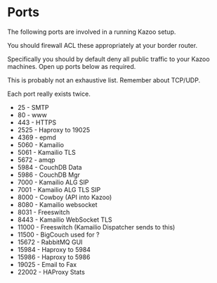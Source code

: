 # Ports

The following ports are involved in a running Kazoo setup.

You should firewall ACL these appropriately at your border router.

Specifically you should by default deny all public traffic to your Kazoo machines.  Open up ports below as required.

This is probably not an exhaustive list.  Remember about TCP/UDP.

Each port really exists twice.

* 25 - SMTP
* 80 - www
* 443 - HTTPS
* 2525 - Haproxy to 19025
* 4369 - epmd
* 5060 - Kamailio
* 5061 - Kamailio TLS
* 5672 - amqp 
* 5984 - CouchDB Data
* 5986 - CouchDB Mgr
* 7000 - Kamailio ALG SIP
* 7001 - Kamailio ALG TLS SIP
* 8000 - Cowboy (API into Kazoo)
* 8080 - Kamailio websocket
* 8031 - Freeswitch
* 8443 - Kamailio WebSocket TLS
* 11000 - Freeswitch (Kamailio Dispatcher sends to this)
* 11500 - BigCouch used for ?
* 15672 - RabbitMQ GUI
* 15984 - Haproxy to 5984
* 15986 - Haproxy to 5986
* 19025 - Email to Fax
* 22002 - HAProxy Stats 

